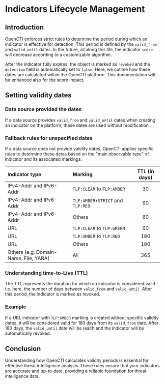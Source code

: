 # Indicators Lifecycle Management

## Introduction

OpenCTI enforces strict rules to determine the period during which an indicator is effective for detection. This period is defined by the `valid_from` and `valid_until` dates. In the future, all along this life, the indicator `score` will decrease according to a customizable algorithm.

After the indicator fully expires, the object is marked as `revoked` and the `detection` field is automatically set to `false`. Here, we outline how these dates are calculated within the OpenCTI platform. This documentation will be enhanced also for the score impact.


## Setting validity dates

### Data source provided the dates

If a data source provides `valid_from` and `valid_until` dates when creating an indicator on the platform, these dates are used without modification.

### Fallback rules for unspecified dates

If a data source does not provide validity dates, OpenCTI applies specific rules to determine these dates based on the "main observable type" of indicator and its associated markings.

| Indicator type                        | Marking                          | TTL (in days)  |
|:--------------------------------------|:---------------------------------|:--------------:|
| IPv4-Addr and IPv6-Addr               | `TLP:CLEAR` to `TLP:AMBER`       |       30       |
| IPv4-Addr and IPv6-Addr               | `TLP:AMBER+STRICT` and `TLP:RED` |       60       |
| IPv4-Addr and IPv6-Addr               | Others                           |       60       |
| URL                                   | `TLP:CLEAR` to `TLP:GREEN`       |       60       |
| URL                                   | `TLP:AMBER` to `TLP:RED`         |      180       |
| URL                                   | Others                           |      180       |
| Others (e.g. Domain-Name, File, YARA) | All                              |      365       |

### Understanding time-to-Live (TTL)

The TTL represents the duration for which an indicator is considered valid - i.e. here, the number of days between `valid_from` and `valid_until`. After this period, the indicator is marked as revoked.

### Example

If a URL indicator with `TLP:AMBER` marking is created without specific validity dates, it will be considered valid for 180 days from its `valid_from` date. After 180 days, the `valid_until` date will be reach and the indicator will be automatically revoked.


## Conclusion

Understanding how OpenCTI calculates validity periods is essential for effective threat intelligence analysis. These rules ensure that your indicators are accurate and up-to-date, providing a reliable foundation for threat intelligence data.